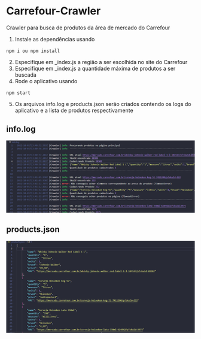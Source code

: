 # Carrefour-Crawler
Crawler para busca de produtos da área de mercado do Carrefour

1. Instale as dependências usando
```
npm i ou npm install
```
2. Especifique em _index.js a região a ser escolhida no site do Carrefour
3. Especifique em _index.js a quantidade máxima de produtos a ser buscada
4. Rode o aplicativo usando
```
npm start
```
5. Os arquivos info.log e products.json serão criados contendo os logs do aplicativo e a lista de produtos respectivamente

## info.log
<img src="imgs/logs.png"/>

## products.json
<img src="imgs/products.png"/>
